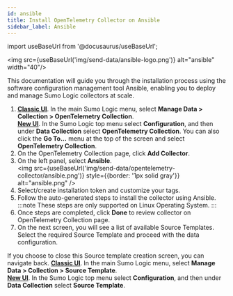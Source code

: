 ```yaml
---
id: ansible
title: Install OpenTelemetry Collector on Ansible
sidebar_label: Ansible
---
```


import useBaseUrl from '@docusaurus/useBaseUrl';

<img src={useBaseUrl('img/send-data/ansible-logo.png')} alt="ansible" width="40"/>

This documentation will guide you through the installation process using the software configuration management tool Ansible, enabling you to deploy and manage Sumo Logic collectors at scale.

1. [**Classic UI**](/docs/get-started/sumo-logic-ui-classic). In the main Sumo Logic menu, select **Manage Data > Collection > OpenTelemetry Collection**. <br/>[**New UI**](/docs/get-started/sumo-logic-ui). In the Sumo Logic top menu select **Configuration**, and then under **Data Collection** select **OpenTelemetry Collection**. You can also click the **Go To...** menu at the top of the screen and select **OpenTelemetry Collection**. 
2. On the OpenTelemetry Collection page, click **Add Collector**.
3. On the left panel, select **Ansible**.<br/><img src={useBaseUrl('img/send-data/opentelemetry-collector/ansible.png')} style={{border: '1px solid gray'}} alt="ansible.png" />
4. Select/create installation token and customize your tags.
5. Follow the auto-generated steps to install the collector using Ansible.
   :::note
   These steps are only supported on Linux Operating System.
   :::
6. Once steps are completed, click **Done** to review collector on OpenTelemetry Collection page.
7. On the next screen, you will see a list of available Source Templates. Select the required Source Template and proceed with the data configuration.

If you choose to close this Source template creation screen, you can navigate back. [**Classic UI**](/docs/get-started/-classic/). In the main Sumo Logic menu, select **Manage Data > Collection > Source Template**. <br/>[**New UI**](/docs/get-started/sumo-logic-ui/). In the Sumo Logic top menu select **Configuration**, and then under **Data Collection** select **Source Template**.  
